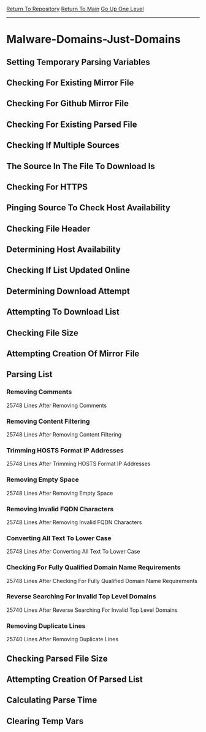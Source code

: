 [Return To Repository](https://github.com/deathbybandaid/piholeparser/)
[Return To Main](https://github.com/deathbybandaid/piholeparser/blob/master/RecentRunLogs/Mainlog.md)
[Go Up One Level](https://github.com/deathbybandaid/piholeparser/blob/master/RecentRunLogs/TopLevelScripts/30-Processing-External-Blacklists.md)
____________________________________
# Malware-Domains-Just-Domains
## Setting Temporary Parsing Variables
## Checking For Existing Mirror File
## Checking For Github Mirror File
## Checking For Existing Parsed File
## Checking If Multiple Sources
## The Source In The File To Download Is
## Checking For HTTPS
## Pinging Source To Check Host Availability
## Checking File Header
## Determining Host Availability
## Checking If List Updated Online
## Determining Download Attempt
## Attempting To Download List
## Checking File Size
## Attempting Creation Of Mirror File
## Parsing List
### Removing Comments
25748 Lines After Removing Comments
### Removing Content Filtering
25748 Lines After Removing Content Filtering
### Trimming HOSTS Format IP Addresses
25748 Lines After Trimming HOSTS Format IP Addresses
### Removing Empty Space
25748 Lines After Removing Empty Space
### Removing Invalid FQDN Characters
25748 Lines After Removing Invalid FQDN Characters
### Converting All Text To Lower Case
25748 Lines After Converting All Text To Lower Case
### Checking For Fully Qualified Domain Name Requirements
25748 Lines After Checking For Fully Qualified Domain Name Requirements
### Reverse Searching For Invalid Top Level Domains
25740 Lines After Reverse Searching For Invalid Top Level Domains
### Removing Duplicate Lines
25740 Lines After Removing Duplicate Lines
## Checking Parsed File Size
## Attempting Creation Of Parsed List
## Calculating Parse Time
## Clearing Temp Vars
